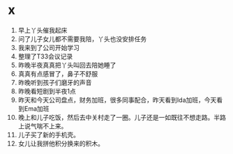 # x

1. 早上丫头催我起床
2. 问了儿子女儿都不需要我陪，丫头也没安排任务
3. 我来到了公司开始学习
4. 整理了T33会议记录
5. 昨晚半夜真真把丫头叫回去陪她睡了
6. 真真有点感冒了，鼻子不舒服
7. 昨晚听到孩子们磨牙的声音
8. 昨晚看短剧到半夜1点
9. 昨天和今天公司盘点，财务加班，很多同事配合，昨天看到Ida加班，今天看到Ema加班
10. 晚上和儿子吃饭，然后去中关村走了一圈。儿子还是一如既往不想走路。半路上说气喘不上来。
11. 儿子买了新的手机壳。
12. 女儿让我拼他积分换来的积木。
